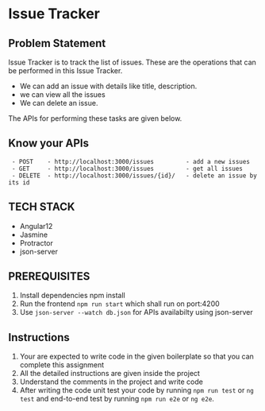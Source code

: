 # Issue Tracker 

## Problem Statement

Issue Tracker is to track the list of issues. These are the operations that can be  performed in this Issue Tracker.

 - We can add an issue with details like title, description. 
 - we can view all the issues
 - We can delete an issue.

 The APIs for performing these tasks are given below.

## Know your APIs
    
     - POST    - http://localhost:3000/issues         - add a new issues
     - GET     - http://localhost:3000/issues         - get all issues
     - DELETE  - http://localhost:3000/issues/{id}/   - delete an issue by its id   
     
## TECH STACK

- Angular12
- Jasmine
- Protractor
- json-server

## PREREQUISITES

  1. Install dependencies npm install
  2. Run the frontend `npm run start` which shall run on port:4200  
  3. Use `json-server --watch db.json` for APIs availabilty using json-server


## Instructions

1. Your are expected to write code in the given boilerplate so that you can complete this assignment
2. All the detailed instructions are given inside the project
3. Understand the comments in the project and write code
4. After writing the code unit test your code by running `npm run test` or `ng test` and end-to-end test by running `npm run e2e` or `ng e2e`.
